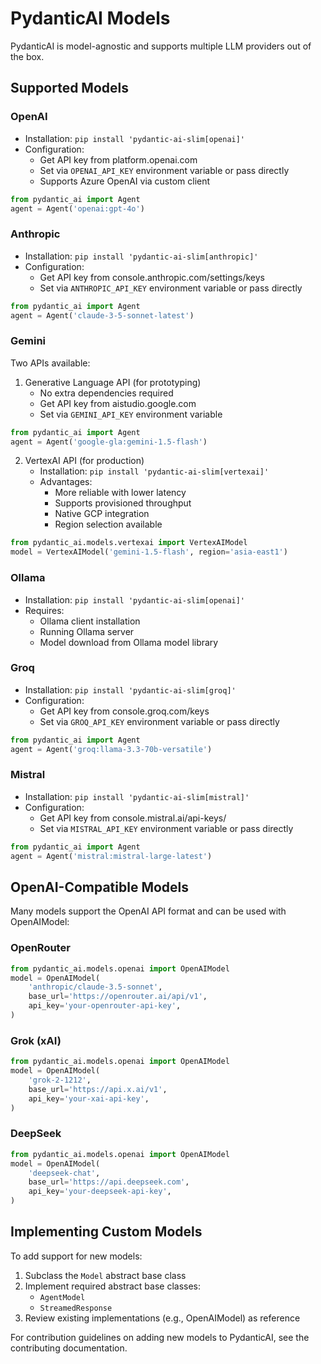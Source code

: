 # PydanticAI Models

PydanticAI is model-agnostic and supports multiple LLM providers out of the box.

## Supported Models

### OpenAI
- Installation: `pip install 'pydantic-ai-slim[openai]'`
- Configuration: 
  - Get API key from platform.openai.com
  - Set via `OPENAI_API_KEY` environment variable or pass directly
  - Supports Azure OpenAI via custom client
```python
from pydantic_ai import Agent
agent = Agent('openai:gpt-4o')
```

### Anthropic
- Installation: `pip install 'pydantic-ai-slim[anthropic]'`
- Configuration:
  - Get API key from console.anthropic.com/settings/keys
  - Set via `ANTHROPIC_API_KEY` environment variable or pass directly
```python
from pydantic_ai import Agent
agent = Agent('claude-3-5-sonnet-latest')
```

### Gemini
Two APIs available:
1. Generative Language API (for prototyping)
   - No extra dependencies required
   - Get API key from aistudio.google.com
   - Set via `GEMINI_API_KEY` environment variable
```python
from pydantic_ai import Agent
agent = Agent('google-gla:gemini-1.5-flash')
```

2. VertexAI API (for production)
   - Installation: `pip install 'pydantic-ai-slim[vertexai]'`
   - Advantages:
     - More reliable with lower latency
     - Supports provisioned throughput
     - Native GCP integration
     - Region selection available
```python
from pydantic_ai.models.vertexai import VertexAIModel
model = VertexAIModel('gemini-1.5-flash', region='asia-east1')
```

### Ollama
- Installation: `pip install 'pydantic-ai-slim[openai]'`
- Requires:
  - Ollama client installation
  - Running Ollama server
  - Model download from Ollama model library

### Groq
- Installation: `pip install 'pydantic-ai-slim[groq]'`
- Configuration:
  - Get API key from console.groq.com/keys
  - Set via `GROQ_API_KEY` environment variable or pass directly
```python
from pydantic_ai import Agent
agent = Agent('groq:llama-3.3-70b-versatile')
```

### Mistral
- Installation: `pip install 'pydantic-ai-slim[mistral]'`
- Configuration:
  - Get API key from console.mistral.ai/api-keys/
  - Set via `MISTRAL_API_KEY` environment variable or pass directly
```python
from pydantic_ai import Agent
agent = Agent('mistral:mistral-large-latest')
```

## OpenAI-Compatible Models

Many models support the OpenAI API format and can be used with OpenAIModel:

### OpenRouter
```python
from pydantic_ai.models.openai import OpenAIModel
model = OpenAIModel(
    'anthropic/claude-3.5-sonnet',
    base_url='https://openrouter.ai/api/v1',
    api_key='your-openrouter-api-key',
)
```

### Grok (xAI)
```python
from pydantic_ai.models.openai import OpenAIModel
model = OpenAIModel(
    'grok-2-1212',
    base_url='https://api.x.ai/v1',
    api_key='your-xai-api-key',
)
```

### DeepSeek
```python
from pydantic_ai.models.openai import OpenAIModel
model = OpenAIModel(
    'deepseek-chat',
    base_url='https://api.deepseek.com',
    api_key='your-deepseek-api-key',
)
```

## Implementing Custom Models

To add support for new models:
1. Subclass the `Model` abstract base class
2. Implement required abstract base classes:
   - `AgentModel`
   - `StreamedResponse`
3. Review existing implementations (e.g., OpenAIModel) as reference

For contribution guidelines on adding new models to PydanticAI, see the contributing documentation.